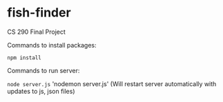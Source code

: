 # fish-finder
CS 290 Final Project

Commands to install packages:

`npm install`

Commands to run server:

`node server.js`
'nodemon server.js'
(Will restart server automatically with updates to js, json files)
